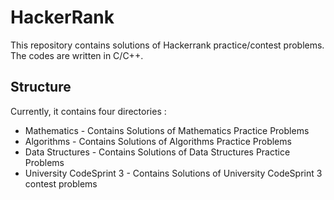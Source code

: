 # HackerRank
This repository contains solutions of Hackerrank practice/contest problems. The codes are written in C/C++.

## Structure 
Currently, it contains four directories :
* Mathematics - Contains Solutions of Mathematics Practice Problems
* Algorithms  - Contains Solutions of Algorithms Practice Problems
* Data Structures - Contains Solutions of Data Structures Practice Problems
* University CodeSprint 3 - Contains Solutions of University CodeSprint 3 contest problems
